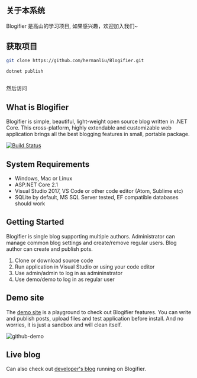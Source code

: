 ## 关于本系统

Blogifier 是高山的学习项目, 如果感兴趣，欢迎加入我们~

## 获取项目

```bash
git clone https://github.com/hermanliu/Blogifier.git

dotnet publish 



```
然后访问

## What is Blogifier





Blogifier is simple, beautiful, light-weight open source blog written in .NET Core. This cross-platform, highly extendable and customizable web application brings all the best blogging features in small, portable package.

[![Build Status](https://dev.azure.com/rtur/Blogifier/_apis/build/status/blogifierdotnet.Blogifier)](https://dev.azure.com/rtur/Blogifier/_build/latest?definitionId=3)

## System Requirements

* Windows, Mac or Linux
* ASP.NET Core 2.1
* Visual Studio 2017, VS Code or other code editor (Atom, Sublime etc)
* SQLite by default, MS SQL Server tested, EF compatible databases should work

## Getting Started

Blogifier is single blog supporting multiple authors. Administrator can manage common blog settings and create/remove regular users. Blog author can create and publish pots.

1. Clone or download source code
2. Run application in Visual Studio or using your code editor
3. Use admin/admin to log in as admininstrator
4. Use demo/demo to log in as regular user

## Demo site

The [demo site](http://blogifier.azurewebsites.net) is a playground to check out Blogifier features. You can write and publish posts, upload files and test application before install. And no worries, it is just a sandbox and will clean itself.

![github-demo](https://user-images.githubusercontent.com/1932785/47130986-eaef1d80-d261-11e8-81d4-c90ad86ff828.png)

## Live blog

Can also check out [developer's blog](http://sh.navy6.com:90) running on Blogifier.
